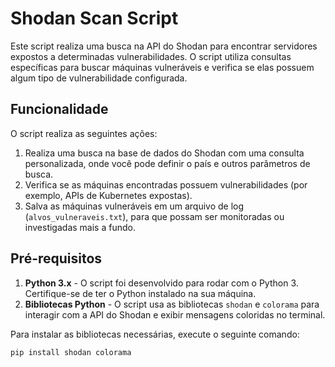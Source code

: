 # Shodan Scan Script

Este script realiza uma busca na API do Shodan para encontrar servidores expostos a determinadas vulnerabilidades. O script utiliza consultas específicas para buscar máquinas vulneráveis e verifica se elas possuem algum tipo de vulnerabilidade configurada.

## Funcionalidade

O script realiza as seguintes ações:
1. Realiza uma busca na base de dados do Shodan com uma consulta personalizada, onde você pode definir o país e outros parâmetros de busca.
2. Verifica se as máquinas encontradas possuem vulnerabilidades (por exemplo, APIs de Kubernetes expostas).
3. Salva as máquinas vulneráveis em um arquivo de log (`alvos_vulneraveis.txt`), para que possam ser monitoradas ou investigadas mais a fundo.

## Pré-requisitos

1. **Python 3.x** - O script foi desenvolvido para rodar com o Python 3. Certifique-se de ter o Python instalado na sua máquina.
2. **Bibliotecas Python** - O script usa as bibliotecas `shodan` e `colorama` para interagir com a API do Shodan e exibir mensagens coloridas no terminal.

Para instalar as bibliotecas necessárias, execute o seguinte comando:

```bash
pip install shodan colorama


